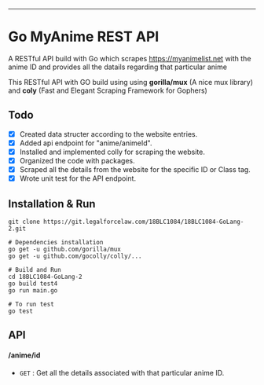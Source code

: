 
--- 
# Go MyAnime REST API 
A RESTful API build with Go which scrapes https://myanimelist.net with the anime ID and provides all the datails regarding that particular anime 

This RESTful API with GO build using using **gorilla/mux** (A nice mux library) and **coly** (Fast and Elegant Scraping Framework for Gophers)

## Todo

- [x] Created data structer according to the website entries.
- [x] Added api endpoint for "anime/animeId".
- [x] Installed and implemented colly for scraping the website.
- [x] Organized the code with packages.
- [x] Scraped all the details from the website for the specific ID or Class tag.
- [x] Wrote unit test for the API endpoint.

## Installation & Run
```
git clone https://git.legalforcelaw.com/18BLC1084/18BLC1084-GoLang-2.git
```
```
# Dependencies installation
go get -u github.com/gorilla/mux
go get -u github.com/gocolly/colly/...
```

```
# Build and Run
cd 18BLC1084-GoLang-2
go build test4
go run main.go

```
```
# To run test
go test
```


## API

#### /anime/id
* `GET` : Get all the details associated with that particular anime ID.
